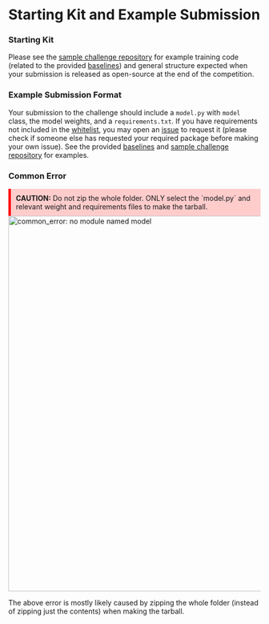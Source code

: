 # Starting Kit and Example Submission

### Starting Kit

Please see the [sample challenge repository](https://github.com/Imageomics/HDR-SMood-Challenge-sample) for example training code (related to the provided [baselines](https://github.com/Imageomics/HDR-SMood-challenge/tree/main/baselines)) and general structure expected when your submission is released as open-source at the end of the competition.

### Example Submission Format

Your submission to the challenge should include a `model.py` with `model` class, the model weights, and a `requirements.txt`. If you have requirements not included in the [whitelist](https://github.com/Imageomics/HDR-SMood-challenge/blob/main/ingestion_program/whitelist.txt), you may open an [issue](https://github.com/Imageomics/HDR-SMood-challenge/issues) to request it (please check if someone else has requested your required package before making your own issue).
See the provided [baselines](https://github.com/Imageomics/HDR-SMood-challenge/tree/main/baselines) and [sample challenge repository](https://github.com/Imageomics/HDR-SMood-Challenge-sample) for examples.

### Common Error

<div style="background-color: #ffcccc; border-left: 5px solid #ff0000; padding: 10px;">
<strong>CAUTION:</strong>
Do not zip the whole folder. ONLY select the `model.py` and relevant weight and requirements files to make the tarball.
</div> 

<img src="https://github.com/user-attachments/assets/10b49a84-d42a-42c2-8855-e4b563b28b15" alt="common_error: no module named model" width="750">

The above error is mostly likely caused by zipping the whole folder (instead of zipping just the contents) when making the tarball.
